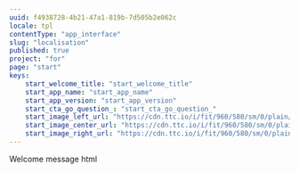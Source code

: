 ```yaml
---
uuid: f4938728-4b21-47a1-819b-7d505b2e062c
locale: tpl
contentType: "app_interface"
slug: "localisation"
published: true
project: "for"
page: "start"
keys:
    start_welcome_title: "start_welcome_title"
    start_app_name: "start_app_name"
    start_app_version: "start_app_version"
    start_cta_go_question_: "start_cta_go_question_"
    start_image_left_url: "https://cdn.ttc.io/i/fit/960/580/sm/0/plain/fake-or-real-news-edition/1.jpg"
    start_image_center_url: "https://cdn.ttc.io/i/fit/960/580/sm/0/plain/fake-or-real-news-edition/2.jpg"
    start_image_right_url: "https://cdn.ttc.io/i/fit/960/580/sm/0/plain/fake-or-real-news-edition/3.jpg"
---
```

Welcome message html